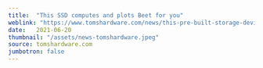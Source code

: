 ```yaml
---
title:  "This SSD computes and plots Beet for you"
weblink: "https://www.tomshardware.com/news/this-pre-built-storage-device-plots-beet-for-you"
date:   2021-06-20
thumbnail: "/assets/news-tomshardware.jpeg"
source: tomshardware.com
jumbotron: false
---
```

